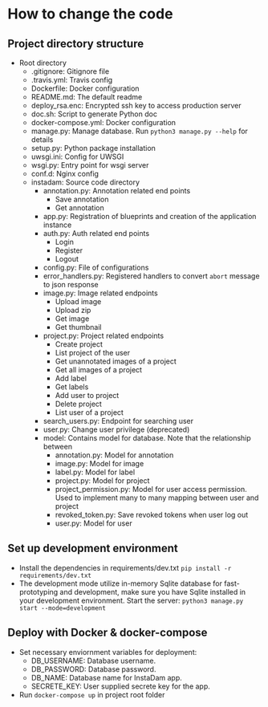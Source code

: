 # How to change the code

## Project directory structure
  * Root directory
    * .gitignore: Gitignore file
    * .travis.yml: Travis config
    * Dockerfile: Docker configuration
    * README.md: The default readme
    * deploy_rsa.enc: Encrypted ssh key to access production server
    * doc.sh: Script to generate Python doc
    * docker-compose.yml: Docker configuration
    * manage.py: Manage database. Run `python3 manage.py --help` for details
    * setup.py: Python package installation
    * uwsgi.ini: Config for UWSGI
    * wsgi.py: Entry point for wsgi server
    * conf.d: Nginx config
    * instadam: Source code directory
      * annotation.py: Annotation related end points
        * Save annotation
        * Get annotation
      * app.py: Registration of blueprints and creation of the application instance
      * auth.py: Auth related end points
        * Login
        * Register
        * Logout
      * config.py: File of configurations
      * error_handlers.py: Registered handlers to convert `abort` message to json response
      * image.py: Image related endpoints
        * Upload image
        * Upload zip
        * Get image
        * Get thumbnail
      * project.py: Project related endpoints
        * Create project
        * List project of the user
        * Get unannotated images of a project
        * Get all images of a project
        * Add label
        * Get labels
        * Add user to project
        * Delete project
        * List user of a project
      * search_users.py: Endpoint for searching user
      * user.py: Change user privilege (deprecated)
      * model: Contains model for database. Note that the relationship between 
        * annotation.py: Model for annotation
        * image.py: Model for image
        * label.py: Model for label
        * project.py: Model for project
        * project_permission.py: Model for user access permission. Used to implement many to many mapping between user and project
        * revoked_token.py: Save revoked tokens when user log out
        * user.py: Model for user

## Set up development environment
  * Install the dependencies in requirements/dev.txt
  `pip install -r requirements/dev.txt`
  * The development mode utilize in-memory Sqlite database for fast-prototyping and development,
    make sure you have Sqlite installed in your development environment.
    Start the server:
  `python3 manage.py start --mode=development`

## Deploy with Docker & docker-compose
  * Set necessary enviornment variables for deployment: 
      - DB_USERNAME: Database username.
      - DB_PASSWORD: Database password.
      - DB_NAME: Database name for InstaDam app.
      - SECRETE_KEY: User supplied secrete key for the app.
  * Run ```docker-compose up``` in project root folder
     
